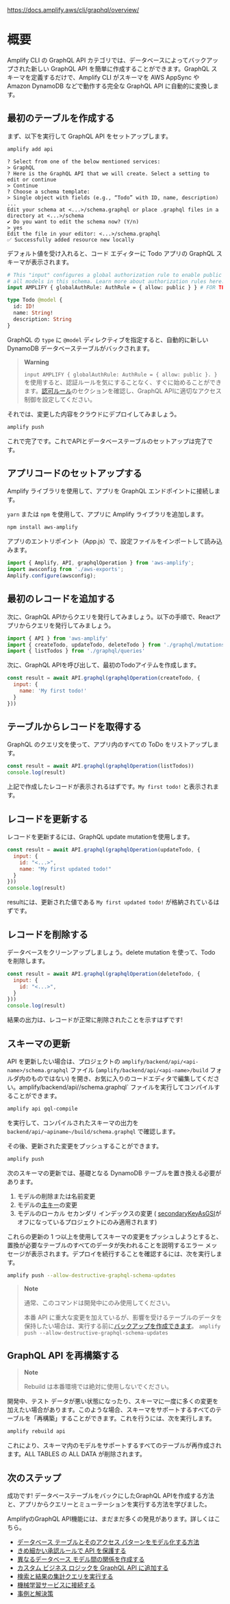 https://docs.amplify.aws/cli/graphql/overview/

# 概要
Amplify CLI の GraphQL API カテゴリでは、データベースによってバックアップされた新しい GraphQL API を簡単に作成することができます。GraphQL スキーマを定義するだけで、Amplify CLI がスキーマを AWS AppSync や Amazon DynamoDB などで動作する完全な GraphQL API に自動的に変換します。

## 最初のテーブルを作成する
まず、以下を実行して GraphQL API をセットアップします。
```bash
amplify add api
```

```console
? Select from one of the below mentioned services:
> GraphQL
? Here is the GraphQL API that we will create. Select a setting to edit or continue
> Continue
? Choose a schema template:
> Single object with fields (e.g., “Todo” with ID, name, description)
...
Edit your schema at <...>/schema.graphql or place .graphql files in a directory at <...>/schema
✔ Do you want to edit the schema now? (Y/n)
> yes
Edit the file in your editor: <...>/schema.graphql
✅ Successfully added resource new locally
```

デフォルト値を受け入れると、コード エディターに Todo アプリの GraphQL スキーマが表示されます。

```graphql
# This "input" configures a global authorization rule to enable public access to
# all models in this schema. Learn more about authorization rules here: https://docs.amplify.aws/cli/graphql/auth
input AMPLIFY { globalAuthRule: AuthRule = { allow: public } } # FOR TESTING ONLY!

type Todo @model {
  id: ID!
  name: String!
  description: String
}
```
GraphQL の `type` に `@model` ディレクティブを指定すると、自動的に新しい DynamoDB データベーステーブルがバックされます。

> **Warning**
>
> `input AMPLIFY { globalAuthRule: AuthRule = { allow: public }. }`を使用すると、認証ルールを気にすることなく、すぐに始めることができます。[認可ルール](https://docs.amplify.aws/cli/graphql/authorization-rules/)のセクションを確認し、GraphQL APIに適切なアクセス制御を設定してください。

それでは、変更した内容をクラウドにデプロイしてみましょう。
```bash
amplify push
```
これで完了です。これでAPIとデータベーステーブルのセットアップは完了です。

## アプリコードのセットアップする
Amplify ライブラリを使用して、アプリを GraphQL エンドポイントに接続します。

`yarn` または `npm` を使用して、アプリに Amplify ライブラリを追加します。
```bash
npm install aws-amplify
```

アプリのエントリポイント（App.js）で、設定ファイルをインポートして読み込みます。

```js
import { Amplify, API, graphqlOperation } from 'aws-amplify';
import awsconfig from './aws-exports';
Amplify.configure(awsconfig);
```

## 最初のレコードを追加する
次に、GraphQL APIからクエリを発行してみましょう。以下の手順で、Reactアプリからクエリを発行してみましょう。
```js
import { API } from 'aws-amplify'
import { createTodo, updateTodo, deleteTodo } from './graphql/mutations'
import { listTodos } from './graphql/queries'
```

次に、GraphQL APIを呼び出して、最初のTodoアイテムを作成します。
```js
const result = await API.graphql(graphqlOperation(createTodo, {
  input: {
    name: 'My first todo!'
  }
}))
```

## テーブルからレコードを取得する
GraphQL のクエリ文を使って、アプリ内のすべての ToDo をリストアップします。

```js
const result = await API.graphql(graphqlOperation(listTodos))
console.log(result)
```

上記で作成したレコードが表示されるはずです。`My first todo!` と表示されます。

## レコードを更新する
レコードを更新するには、GraphQL update mutationを使用します。

```js
const result = await API.graphql(graphqlOperation(updateTodo, {
  input: {
    id: "<...>",
    name: "My first updated todo!"
  }
}))
console.log(result)
```

resultには、更新された値である `My first updated todo!` が格納されているはずです。

## レコードを削除する
データベースをクリーンアップしましょう。delete mutation を使って、Todo を削除します。

```js
const result = await API.graphql(graphqlOperation(deleteTodo, {
  input: {
    id: "<...>",
  }
}))
console.log(result)
```
結果の出力は、レコードが正常に削除されたことを示すはずです!

## スキーマの更新
API を更新したい場合は、プロジェクトの `amplify/backend/api/<api-name>/schema.graphql` ファイル (`amplify/backend/api/<api-name>/build` フォルダ内のものではない) を開き、お気に入りのコードエディタで編集してください。amplify/backend/api/<api-name>/schema.graphql` ファイルを実行してコンパイルすることができます。

```bash
amplify api gql-compile
```

を実行して、コンパイルされたスキーマの出力を `backend/api/~apiname~/build/schema.graphql` で確認します。

その後、更新された変更をプッシュすることができます。

```bash
amplify push
```

次のスキーマの更新では、基礎となる DynamoDB テーブルを置き換える必要があります。

1. モデルの削除または名前変更
1. モデルの[主キー](https://docs.amplify.aws/cli/graphql/data-modeling/#configure-a-primary-key)の変更
1. モデルのローカル セカンダリ インデックスの変更 ( [secondaryKeyAsGSI](https://docs.amplify.aws/cli/reference/feature-flags/#secondaryKeyAsGSI)がオフになっているプロジェクトにのみ適用されます)

これらの更新の 1 つ以上を使用してスキーマの変更をプッシュしようとすると、置換が必要なテーブルのすべてのデータが失われることを説明するエラー メッセージが表示されます。デプロイを続行することを確認するには、次を実行します。

```bash
amplify push --allow-destructive-graphql-schema-updates
```

> **Note**
>
> 通常、このコマンドは開発中にのみ使用してください。
> 
> 本番 API に重大な変更を加えているが、影響を受けるテーブルのデータを保持したい場合は、実行する前に[バックアップを作成できます](https://docs.aws.amazon.com/amazondynamodb/latest/developerguide/CreateBackupAWS.html)。
> `amplify push --allow-destructive-graphql-schema-updates`

## GraphQL API を再構築する
> **Note**
>
> Rebuild は本番環境では絶対に使用しないでください。

開発中、テスト データが悪い状態になったり、スキーマに一度に多くの変更を加えたい場合があります。このような場合、スキーマをサポートするすべてのテーブルを「再構築」することができます。これを行うには、次を実行します。

```bash
amplify rebuild api
```

これにより、スキーマ内のモデルをサポートするすべてのテーブルが再作成されます。ALL TABLES の ALL DATA が削除されます。

## 次のステップ
成功です! データベーステーブルをバックにしたGraphQL APIを作成する方法と、アプリからクエリーとミューテーションを実行する方法を学びました。

AmplifyのGraphQL API機能には、まだまだ多くの発見があります。詳しくはこちら。
- [データベース テーブルとそのア​​クセス パターンをモデル化する方法](https://docs.amplify.aws/cli/graphql/data-modeling/)
- [きめ細かい承認ルールで API を保護する](https://docs.amplify.aws/cli/graphql/authorization-rules/)
- [異なるデータベース モデル間の関係を作成する](https://docs.amplify.aws/cli/graphql/data-modeling/#setup-relationships-between-models)
- [カスタム ビジネス ロジックを GraphQL API に追加する](https://docs.amplify.aws/cli/graphql/custom-business-logic/)
- [検索と結果の集計クエリを実行する](https://docs.amplify.aws/cli/graphql/search-and-result-aggregations/)
- [機械学習サービスに接続する](https://docs.amplify.aws/cli/graphql/connect-to-machine-learning-services/)
- [事例と解決策](https://docs.amplify.aws/cli/graphql/examples-and-solutions/)